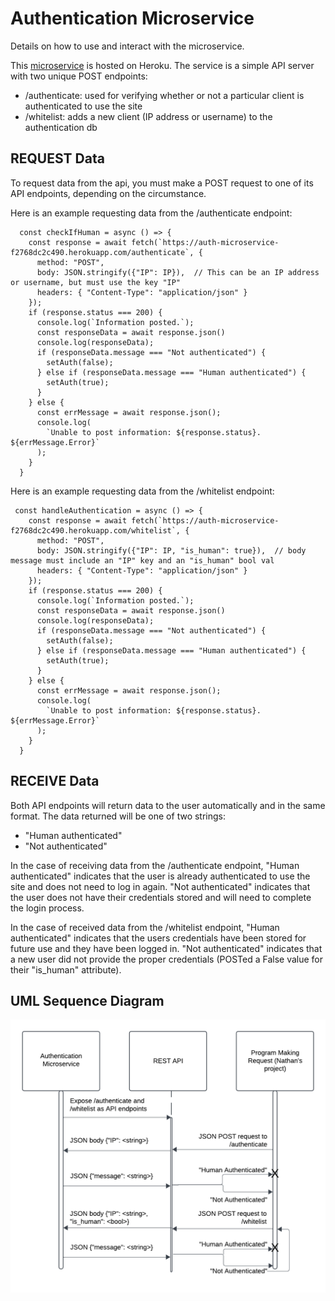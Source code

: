 # Authentication Microservice

Details on how to use and interact with the microservice.

This [microservice](https://auth-microservice-f2768dc2c490.herokuapp.com) is hosted on Heroku. The service is a simple API server with two unique POST endpoints:

- /authenticate: used for verifying whether or not a particular client is authenticated to use the site
- /whitelist: adds a new client (IP address or username) to the authentication db

## REQUEST Data

To request data from the api, you must make a POST request to one of its API endpoints, depending on the circumstance.

Here is an example requesting data from the /authenticate endpoint:

```
  const checkIfHuman = async () => {
    const response = await fetch(`https://auth-microservice-f2768dc2c490.herokuapp.com/authenticate`, {
      method: "POST",
      body: JSON.stringify({"IP": IP}),  // This can be an IP address or username, but must use the key "IP"
      headers: { "Content-Type": "application/json" }
    });
    if (response.status === 200) {
      console.log(`Information posted.`);
      const responseData = await response.json()
      console.log(responseData);
      if (responseData.message === "Not authenticated") {
        setAuth(false);
      } else if (responseData.message === "Human authenticated") {
        setAuth(true);
      }
    } else {
      const errMessage = await response.json();
      console.log(
        `Unable to post information: ${response.status}. ${errMessage.Error}`
      );
    }
  }
```

Here is an example requesting data from the /whitelist endpoint:

```
 const handleAuthentication = async () => {
    const response = await fetch(`https://auth-microservice-f2768dc2c490.herokuapp.com/whitelist`, {
      method: "POST",
      body: JSON.stringify({"IP": IP, "is_human": true}),  // body message must include an "IP" key and an "is_human" bool val
      headers: { "Content-Type": "application/json" }
    });
    if (response.status === 200) {
      console.log(`Information posted.`);
      const responseData = await response.json()
      console.log(responseData);
      if (responseData.message === "Not authenticated") {
        setAuth(false);
      } else if (responseData.message === "Human authenticated") {
        setAuth(true);
      }
    } else {
      const errMessage = await response.json();
      console.log(
        `Unable to post information: ${response.status}. ${errMessage.Error}`
      );
    }
  }
```

## RECEIVE Data

Both API endpoints will return data to the user automatically and in the same format.
The data returned will be one of two strings:

- "Human authenticated"
- "Not authenticated"

In the case of receiving data from the /authenticate endpoint, "Human authenticated" indicates that the
user is already authenticated to use the site and does not need to log in again. "Not authenticated"
indicates that the user does not have their credentials stored and will need to complete the login process.

In the case of received data from the /whitelist endpoint, "Human authenticated" indicates that
the users credentials have been stored for future use and they have been logged in. "Not authenticated"
indicates that a new user did not provide the proper credentials (POSTed a False value for their "is_human" attribute).

## UML Sequence Diagram

![UML Diagram](UML.png)
